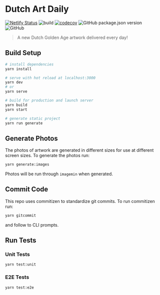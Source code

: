 # Dutch Art Daily

[![Netlify Status](https://api.netlify.com/api/v1/badges/8d4c25ae-740d-4471-b62d-abc6740924ce/deploy-status)](https://app.netlify.com/sites/dutchartdaily/deploys) ![build](https://github.com/patrickcate/dutch-art-daily/workflows/build/badge.svg) [![codecov](https://codecov.io/gh/patrickcate/dutch-art-daily/branch/master/graph/badge.svg)](https://codecov.io/gh/patrickcate/dutch-art-daily) ![GitHub package.json version](https://img.shields.io/github/package-json/v/patrickcate/dutch-art-daily) ![GitHub](https://img.shields.io/github/license/patrickcate/dutch-art-daily)

> A new Dutch Golden Age artwork delivered every day!

## Build Setup

```bash
# install dependencies
yarn install

# serve with hot reload at localhost:3000
yarn dev
# or
yarn serve

# build for production and launch server
yarn build
yarn start

# generate static project
yarn run generate
```

## Generate Photos

The photos of artwork are generated in different sizes for use at different screen sizes. To generate the photos run:

```bash
yarn generate:images
```

Photos will be run through `imagemin` when generated.

## Commit Code

This repo uses commitizen to standardize git commits. To run commitizen run:

```bash
yarn gitcommit
```

and follow to CLI prompts.

## Run Tests

### Unit Tests

```bash
yarn test:unit
```

### E2E Tests

```bash
yarn test:e2e
```
